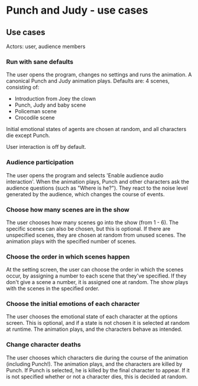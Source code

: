 # Punch and Judy - use cases

## Use cases

Actors: user, audience members

### Run with sane defaults
The user opens the program, changes no settings and runs the animation. A canonical Punch and Judy animation plays. Defaults are: 4 scenes, consisting of:

- Introduction from Joey the clown
- Punch, Judy and baby scene
- Policeman scene
- Crocodile scene

Initial emotional states of agents are chosen at random, and all characters die except Punch.

User interaction is off by default.


### Audience participation
The user opens the program and selects 'Enable audience audio interaction'. When the animation plays, Punch and other characters ask the audience questions (such as "Where is he?"). They react to the noise level generated by the audience, which changes the course of events.

### Choose how many scenes are in the show
The user chooses how many scenes go into the show (from 1 - 6). The specific scenes can also be chosen, but this is optional. If there are unspecified scenes, they are chosen at random from unused scenes. The animation plays with the specified number of scenes.

### Choose the order in which scenes happen
At the setting screen, the user can choose the order in which the scenes occur, by assigning a number to each scene that they've specified. If they don't give a scene a number, it is assigned one at random. The show plays with the scenes in the specified order.

### Choose the initial emotions of each character
The user chooses the emotional state of each character at the options screen. This is optional, and if a state is not chosen it is selected at random at runtime. The animation plays, and the characters behave as intended.

### Change character deaths
The user chooses which characters die during the course of the animation (including Punch!). The animation plays, and the characters are killed by Punch. If Punch is selected, he is killed by the final character to appear. If it is not specified whether or not a character dies, this is decided at random.
